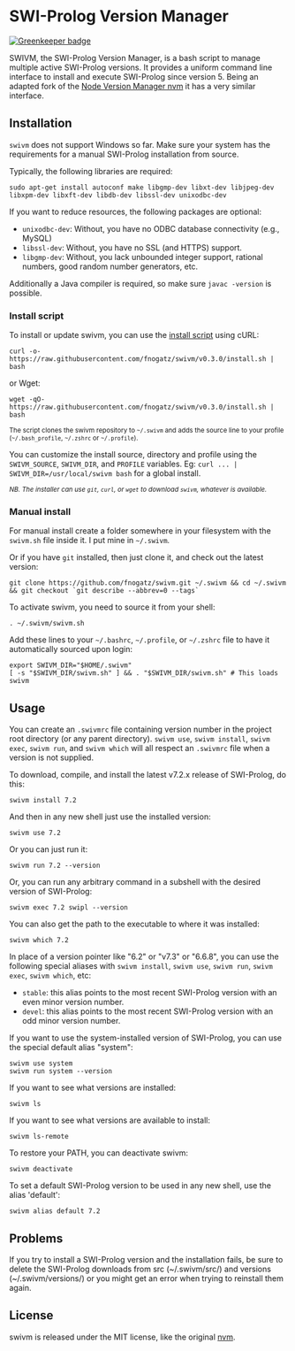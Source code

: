 # SWI-Prolog Version Manager

[![Greenkeeper badge](https://badges.greenkeeper.io/fnogatz/swivm.svg)](https://greenkeeper.io/)

SWIVM, the SWI-Prolog Version Manager, is a bash script to manage multiple active SWI-Prolog versions. It provides a uniform command line interface to install and execute SWI-Prolog since version 5. Being an adapted fork of the [Node Version Manager nvm](https://github.com/creationix/nvm) it has a very similar interface.

## Installation

`swivm` does not support Windows so far. Make sure your system has the requirements for a manual SWI-Prolog installation from source.

Typically, the following libraries are required:

```
sudo apt-get install autoconf make libgmp-dev libxt-dev libjpeg-dev libxpm-dev libxft-dev libdb-dev libssl-dev unixodbc-dev
```

If you want to reduce resources, the following packages are optional:

- `unixodbc-dev`: Without, you have no ODBC database connectivity (e.g., MySQL)
- `libssl-dev`: Without, you have no SSL (and HTTPS) support.
- `libgmp-dev`: Without, you lack unbounded integer support, rational numbers, good random number generators, etc. 

Additionally a Java compiler is required, so make sure `javac -version` is possible.

### Install script

To install or update swivm, you can use the [install script](https://github.com/fnogatz/swivm/blob/v0.3.0/install.sh) using cURL:

    curl -o- https://raw.githubusercontent.com/fnogatz/swivm/v0.3.0/install.sh | bash

or Wget:

    wget -qO- https://raw.githubusercontent.com/fnogatz/swivm/v0.3.0/install.sh | bash

<sub>The script clones the swivm repository to `~/.swivm` and adds the source line to your profile (`~/.bash_profile`, `~/.zshrc` or `~/.profile`).</sub>

You can customize the install source, directory and profile using the `SWIVM_SOURCE`, `SWIVM_DIR`, and `PROFILE` variables.
Eg: `curl ... | SWIVM_DIR=/usr/local/swivm bash` for a global install.

<sub>*NB. The installer can use `git`, `curl`, or `wget` to download `swivm`, whatever is available.*</sub>

### Manual install

For manual install create a folder somewhere in your filesystem with the `swivm.sh` file inside it. I put mine in `~/.swivm`.

Or if you have `git` installed, then just clone it, and check out the latest version:

    git clone https://github.com/fnogatz/swivm.git ~/.swivm && cd ~/.swivm && git checkout `git describe --abbrev=0 --tags`

To activate swivm, you need to source it from your shell:

    . ~/.swivm/swivm.sh

Add these lines to your `~/.bashrc`, `~/.profile`, or `~/.zshrc` file to have it automatically sourced upon login:

    export SWIVM_DIR="$HOME/.swivm"
    [ -s "$SWIVM_DIR/swivm.sh" ] && . "$SWIVM_DIR/swivm.sh" # This loads swivm

## Usage

You can create an `.swivmrc` file containing version number in the project root directory (or any parent directory).
`swivm use`, `swivm install`, `swivm exec`, `swivm run`, and `swivm which` will all respect an `.swivmrc` file when a version is not supplied.

To download, compile, and install the latest v7.2.x release of SWI-Prolog, do this:

    swivm install 7.2

And then in any new shell just use the installed version:

    swivm use 7.2

Or you can just run it:

    swivm run 7.2 --version

Or, you can run any arbitrary command in a subshell with the desired version of SWI-Prolog:

    swivm exec 7.2 swipl --version

You can also get the path to the executable to where it was installed:

    swivm which 7.2

In place of a version pointer like "6.2" or "v7.3" or "6.6.8", you can use the following special aliases with `swivm install`, `swivm use`, `swivm run`, `swivm exec`, `swivm which`, etc:

 - `stable`: this alias points to the most recent SWI-Prolog version with an even minor version number.
 - `devel`: this alias points to the most recent SWI-Prolog version with an odd minor version number.

If you want to use the system-installed version of SWI-Prolog, you can use the special default alias "system":

    swivm use system
    swivm run system --version

If you want to see what versions are installed:

    swivm ls

If you want to see what versions are available to install:

    swivm ls-remote

To restore your PATH, you can deactivate swivm:

    swivm deactivate

To set a default SWI-Prolog version to be used in any new shell, use the alias 'default':

    swivm alias default 7.2

## Problems

If you try to install a SWI-Prolog version and the installation fails, be sure to delete the SWI-Prolog downloads from src (~/.swivm/src/) and versions (~/.swivm/versions/) or you might get an error when trying to reinstall them again.

## License

swivm is released under the MIT license, like the original [nvm](https://github.com/creationix/nvm).
